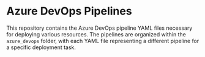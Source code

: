 # Azure DevOps Pipelines

This repository contains the Azure DevOps pipeline YAML files necessary for deploying various resources. The pipelines are organized within the `azure_devops` folder, with each YAML file representing a different pipeline for a specific deployment task.